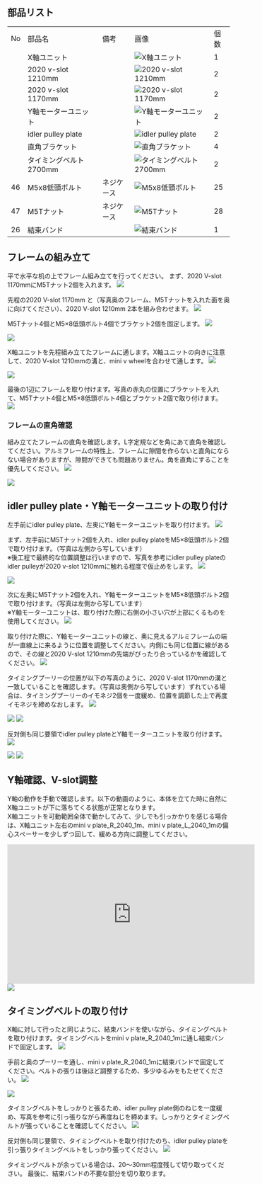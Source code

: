 ## 部品リスト
<table class="packing-list">
<tbody>
<tr>
<td>No</td>
<td>部品名</td>
<td>備考</td>
<td class="packing-img">画像</td>
<td>個数</td>
</tr>
<tr>
<td></td>
<td>X軸ユニット</td>
<td></td>
<td><img src="./images/05/kp4-1.jpg" alt="X軸ユニット"></td>
<td>1</td>
</tr>
<tr>
<td></td>
<td>2020 v-slot 1210mm</td>
<td></td>
<td><img src="./images/05/kp4-2.jpg" alt="2020 v-slot 1210mm"></td>
<td>2</td>
</tr>
<tr>
<td></td>
<td>2020 v-slot 1170mm</td>
<td></td>
<td><img src="./images/05/kp4-3.jpg" alt="2020 v-slot 1170mm"></td>
<td>2</td>
</tr>
<tr>
<td></td>
<td>Y軸モーターユニット</td>
<td></td>
<td><img src="./images/05/kp4-4.jpg" alt="Y軸モーターユニット"></td>
<td>2</td>
</tr>
<tr>
<td></td>
<td>idler pulley plate</td>
<td></td>
<td><img src="./images/05/kp4-5.jpg" alt="idler pulley plate"></td>
<td>2</td>
</tr>
<tr>
<td></td>
<td>直角ブラケット</td>
<td></td>
<td><img src="./images/05/kp4-6.jpg" alt="直角ブラケット"></td>
<td>4</td>
</tr>
<tr>
<td></td>
<td>タイミングベルト2700mm</td>
<td></td>
<td><img src="./images/05/kp4-7.jpg" alt="タイミングベルト2700mm"></td>
<td>2</td>
</tr>
<tr>
<td>46</td>
<td>M5x8低頭ボルト</td>
<td>ネジケース</td>
<td><img src="./images/05/kp4-8.jpg" alt="M5x8低頭ボルト"></td>
<td>25</td>
</tr>
<tr>
<td>47</td>
<td>M5Tナット</td>
<td>ネジケース</td>
<td><img src="./images/05/kp4-9.jpg" alt="M5Tナット"></td>
<td>28</td>
</tr>
<tr>
<td>26</td>
<td>結束バンド</td>
<td></td>
<td><img src="./images/05/kp4-10.jpg" alt="結束バンド"></td>
<td>1</td>
</tr>
</tbody>
</table>

## フレームの組み立て
平で水平な机の上でフレーム組み立てを行ってください。
まず、2020 V-slot 1170mmにM5Tナット2個を入れます。
<img src="./images/05/mini-1000mm_05_01.jpg">

先程の2020 V-slot 1170mm と（写真奥のフレーム、M5Tナットを入れた面を奥に向けてください）、2020 V-slot 1210mm 2本を組み合わせます。
<img src="./images/05/mini-1000mm_05_02.jpg">

M5Tナット4個とM5&times;8低頭ボルト4個でブラケット2個を固定します。
<img src="./images/05/mini-1000mm_05_03.jpg">

<img src="./images/05/mini-1000mm_05_04.jpg">

X軸ユニットを先程組み立てたフレームに通します。X軸ユニットの向きに注意して、2020 V-slot 1210mmの溝と、mini v wheelを合わせて通します。
<img src="./images/05/mini-1000mm_05_05.jpg">

<img src="./images/05/mini-1000mm_05_06.jpg">

最後の1辺にフレームを取り付けます。写真の赤丸の位置にブラケットを入れて、M5Tナット4個とM5&times;8低頭ボルト4個とブラケット2個で取り付けます。
<img src="./images/05/mini-1000mm_05_07.jpg">

### フレームの直角確認
組み立てたフレームの直角を確認します。L字定規などを角にあて直角を確認してください。アルミフレームの特性上、フレームに隙間を作らないと直角にならない場合がありますが、隙間ができても問題ありません。角を直角にすることを優先してください。
<img src="./images/05/mini-1000mm_05_08.jpg">

<img src="./images/05/mini-1000mm_05_09.jpg">

## idler pulley plate・Y軸モーターユニットの取り付け
左手前にidler pulley plate、左奥にY軸モーターユニットを取り付けます。
<img src="./images/05/mini-1000mm_05_10.jpg">

まず、左手前にM5Tナット2個を入れ、idler pulley plateをM5&times;8低頭ボルト2個で取り付けます。（写真は左側から写しています）  
※後工程で最終的な位置調整は行いますので、写真を参考にidler pulley plateのidler pulleyが2020 v-slot 1210mmに触れる程度で仮止めをします。
<img src="./images/05/mini-1000mm_05_11.jpg">

<img src="./images/05/mini-1000mm_05_12.jpg">

次に左奥にM5Tナット2個を入れ、Y軸モーターユニットをM5&times;8低頭ボルト2個で取り付けます。（写真は左側から写しています）  
※Y軸モーターユニットは、取り付けた際に右側の小さい穴が上部にくるものを使用してください。
<img src="./images/05/mini-1000mm_05_13.jpg">

取り付けた際に、Y軸モーターユニットの線と、奥に見えるアルミフレームの端が一直線上に来るように位置を調整してください。内側にも同じ位置に線があるので、その線と2020 V-slot 1210mmの先端がぴったり合っているかを確認してください。
<img src="./images/05/mini-1000mm_05_14.jpg">

タイミングプーリーの位置が以下の写真のように、2020 V-slot 1170mmの溝と一致していることを確認します。（写真は奥側から写しています）ずれている場合は、タイミングプーリーのイモネジ2個を一度緩め、位置を調節した上で再度イモネジを締めなおします。
<img src="./images/05/mini-1000mm_05_15.jpg">

<img src="./images/05/mini-1000mm_05_16.jpg">

<img src="./images/05/mini-1000mm_05_17.jpg">

反対側も同じ要領でidler pulley plateとY軸モーターユニットを取り付けます。
<img src="./images/05/mini-1000mm_05_18.jpg">

<img src="./images/05/mini-1000mm_05_19.jpg">

<img src="./images/05/mini-1000mm_05_20.jpg">

## Y軸確認、V-slot調整
Y軸の動作を手動で確認します。以下の動画のように、本体を立てた時に自然にX軸ユニットが下に落ちてくる状態が正常となります。  
X軸ユニットを可動範囲全体で動かしてみて、少しでも引っかかりを感じる場合は、X軸ユニット左右のmini v plate_R_2040_1m、mini v plate_L_2040_1mの偏心スペーサーを少しずつ回して、緩める方向に調整してください。

<div class="iframe-content">
<iframe width="560" height="315" src="https://www.youtube.com/embed/BsWwEVtgDBo" frameborder="0" allow="accelerometer; autoplay; encrypted-media; gyroscope; picture-in-picture" allowfullscreen></iframe>
</div>

<img src="./images/05/mini-1000mm_05_21.jpg">

## タイミングベルトの取り付け
X軸に対して行ったと同じように、結束バンドを使いながら、タイミングベルトを取り付けます。タイミングベルトをmini v plate_R_2040_1mに通し結束バンドで固定します。
<img src="./images/05/mini-1000mm_05_22.jpg">

手前と奥のプーリーを通し、mini v plate_R_2040_1mに結束バンドで固定してください。ベルトの張りは後ほど調整するため、多少ゆるみをもたせてください。
<img src="./images/05/mini-1000mm_05_23.jpg">

<img src="./images/05/mini-1000mm_05_24.jpg">

タイミングベルトをしっかりと張るため、idler pulley plate側のねじを一度緩め、写真を参考に引っ張りながら再度ねじを締めます。しっかりとタイミングベルトが張っていることを確認してください。
<img src="./images/05/mini-1000mm_05_25.jpg">

反対側も同じ要領で、タイミングベルトを取り付けたのち、idler pulley plateを引っ張りタイミングベルトをしっかり張ってください。
<img src="./images/05/mini-1000mm_05_26.jpg">

タイミングベルトが余っている場合は、20〜30mm程度残して切り取ってください。
最後に、結束バンドの不要な部分を切り取ります。
